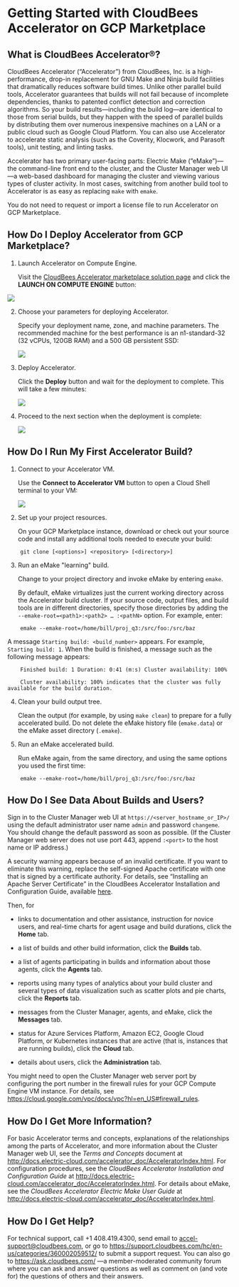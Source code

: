 # Getting Started with CloudBees Accelerator on GCP Marketplace

## What is CloudBees Accelerator®?

CloudBees Accelerator (“Accelerator”) from CloudBees, Inc. is a high-performance, drop-in replacement for GNU Make and Ninja build facilities that dramatically reduces software build times. Unlike other parallel build tools, Accelerator guarantees that builds will not fail because of incomplete dependencies, thanks to patented conflict detection and correction algorithms. So your build results—including the build log—are identical to those from serial builds, but they happen with the speed of parallel builds by distributing them over numerous inexpensive machines on a LAN or a public cloud such as Google Cloud Platform. You can also use Accelerator to accelerate static analysis (such as the Coverity, Klocwork, and Parasoft tools), unit testing, and linting tasks.

Accelerator has two primary user-facing parts: Electric Make (”eMake”)—the command-line front end to the cluster, and the Cluster Manager web UI—a web-based dashboard for managing the cluster and viewing various types of cluster activity. In most cases, switching from another build tool to Accelerator is as easy as replacing `make` with `emake`.

You do not need to request or import a license file to run Accelerator on GCP Marketplace.

## How Do I Deploy Accelerator from GCP Marketplace?

1. Launch Accelerator on Compute Engine.

    Visit the [CloudBees Accelerator marketplace solution page](https://console.cloud.google.com/marketplace/details/cloudbees/cloudbees-accelerator) and click the **LAUNCH ON COMPUTE ENGINE** button:

![](./img/LaunchComputeEngine.png)

2. Choose your parameters for deploying Accelerator.

    Specify your deployment name, zone, and machine parameters. The recommended machine for the best performance is an n1-standard-32 (32 vCPUs, 120GB RAM) and a 500 GB persistent SSD:

    ![](./img/Deployment.png)

3. Deploy Accelerator.

    Click the **Deploy** button and wait for the deployment to complete. This will take a few minutes:

    ![](./img/DeployInProgress.png)

4. Proceed to the next section when the deployment is complete:

    ![](./img/DeployComplete.png)

## How Do I Run My First Accelerator Build?

1. Connect to your Accelerator VM.

    Use the **Connect to Accelerator VM** button to open a Cloud Shell terminal to your VM:

    ![](./img/CloudShell.png)

2. Set up your project resources.

    On your GCP Marketplace instance, download or check out your source code and install any additional tools needed to execute your build:

```
    git clone [<options>] <repository> [<directory>]
```

3. Run an eMake "learning" build.

    Change to your project directory and invoke eMake by entering `emake`. 
    
    By default, eMake virtualizes just the current working directory across the Accelerator build cluster. If your source code, output files, and build tools are in different directories, specify those directories by adding the `--emake-root=<path1>:<path2> … :<pathN>` option. For example, enter:

```
    emake --emake-root=/home/bill/proj_q3:/src/foo:/src/baz
```

   A message `Starting build: <build_number>` appears. For example, `Starting build: 1`. When the build is finished, a message such as the following message appears:

```
    Finished build: 1 Duration: 0:41 (m:s) Cluster availability: 100%

    Cluster availability: 100% indicates that the cluster was fully available for the build duration.
```
4. Clean your build output tree.

    Clean the output (for example, by using `make clean`) to prepare for a fully accelerated build. Do not delete the eMake history file (`emake.data`) or the eMake asset directory (`.emake`).

5. Run an eMake accelerated build.

    Run eMake again, from the same directory, and using the same options you used the first time:

```
    emake --emake-root=/home/bill/proj_q3:/src/foo:/src/baz
```

## How Do I See Data About Builds and Users?

Sign in to the Cluster Manager web UI at `https://<server_hostname_or_IP>/` using the default administrator user name `admin` and password `changeme`. You should change the default password as soon as possible. (If the Cluster Manager web server does not use port 443, append `:<port>` to the host name or IP address.) 

A security warning appears because of an invalid certificate. If you want to eliminate this warning, replace the self-signed Apache certificate with one that is signed by a certificate authority. For details, see “Installing an Apache Server Certificate” in the CloudBees Accelerator Installation and Configuration Guide, available [here](http://docs.electric-cloud.com/accelerator_doc/AcceleratorIndex.html).

Then, for

- links to documentation and other assistance, instruction for novice users, and real-time charts for agent usage and build durations, click the **Home** tab.

- a list of builds and other build information, click the **Builds** tab.

- a list of agents participating in builds and information about those agents, click the **Agents** tab.

- reports using many types of analytics about your build cluster and several types of data visualization such as scatter plots and pie charts, click the **Reports** tab.

- messages from the Cluster Manager, agents, and eMake, click the **Messages** tab.

- status for Azure Services Platform, Amazon EC2, Google Cloud Platform, or Kubernetes instances that are active (that is, instances that are running builds), click the **Cloud** tab.

- details about users, click the **Administration** tab.

You might need to open the Cluster Manager web server port by configuring the port number in the firewall rules for your GCP Compute Engine VM instance. For details, see https://cloud.google.com/vpc/docs/vpc?hl=en_US#firewall_rules.

## How Do I Get More Information?

For basic Accelerator terms and concepts, explanations of the relationships among the parts of Accelerator, and more information about the Cluster Manager web UI, see the _Terms and Concepts_ document at http://docs.electric-cloud.com/accelerator_doc/AcceleratorIndex.html. For configuration procedures, see the _CloudBees Accelerator Installation and Configuration Guide_ at http://docs.electric-cloud.com/accelerator_doc/AcceleratorIndex.html. For details about eMake, see the _CloudBees Accelerator Electric Make User Guide_ at http://docs.electric-cloud.com/accelerator_doc/AcceleratorIndex.html.

## How Do I Get Help?

For technical support, call +1 408.419.4300, send email to accel-support@cloudbees.com, or go to https://support.cloudbees.com/hc/en-us/categories/360002059512/ to submit a support request. You can also go to https://ask.cloudbees.com/ —a member-moderated community forum where you can ask and answer questions as well as comment on (and vote for) the questions of others and their answers.
